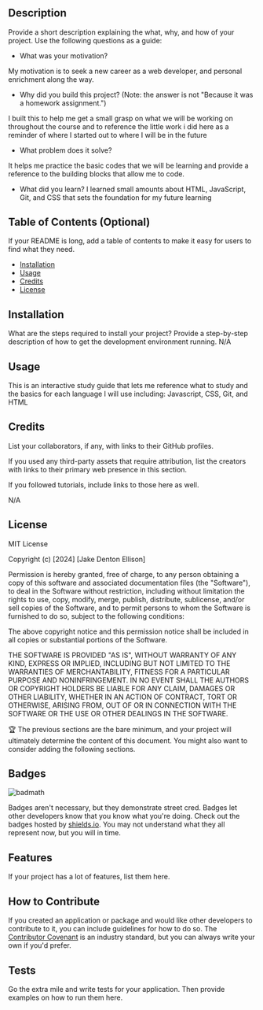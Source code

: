 # <Prework Study Guide Webpage>

## Description

Provide a short description explaining the what, why, and how of your project. Use the following questions as a guide:

- What was your motivation?

My motivation is to seek a new career as a web developer, and personal enrichment along the way.

- Why did you build this project? (Note: the answer is not "Because it was a 
homework assignment.")

I built this to help me get a small grasp on what we will be working on throughout the course and to reference the little work i did here as a reminder of where I started out to where I will be in the future

- What problem does it solve?

It helps me practice the basic codes that we will be learning and provide a reference to the building blocks that allow me to code. 
- What did you learn?
I learned small amounts about HTML, JavaScript, Git, and CSS that sets the foundation for my future learning
## Table of Contents (Optional)

If your README is long, add a table of contents to make it easy for users to find what they need.

- [Installation](#installation)
- [Usage](#usage)
- [Credits](#credits)
- [License](#license)

## Installation

What are the steps required to install your project? Provide a step-by-step description of how to get the development environment running.
N/A
## Usage

This is an interactive study guide that lets me reference what to study and the basics for each language I will use including: Javascript, CSS, Git, and HTML


## Credits

List your collaborators, if any, with links to their GitHub profiles.

If you used any third-party assets that require attribution, list the creators with links to their primary web presence in this section.

If you followed tutorials, include links to those here as well.

N/A

## License

MIT License

Copyright (c) [2024] [Jake Denton Ellison]

Permission is hereby granted, free of charge, to any person obtaining a copy
of this software and associated documentation files (the "Software"), to deal
in the Software without restriction, including without limitation the rights
to use, copy, modify, merge, publish, distribute, sublicense, and/or sell
copies of the Software, and to permit persons to whom the Software is
furnished to do so, subject to the following conditions:

The above copyright notice and this permission notice shall be included in all
copies or substantial portions of the Software.

THE SOFTWARE IS PROVIDED "AS IS", WITHOUT WARRANTY OF ANY KIND, EXPRESS OR
IMPLIED, INCLUDING BUT NOT LIMITED TO THE WARRANTIES OF MERCHANTABILITY,
FITNESS FOR A PARTICULAR PURPOSE AND NONINFRINGEMENT. IN NO EVENT SHALL THE
AUTHORS OR COPYRIGHT HOLDERS BE LIABLE FOR ANY CLAIM, DAMAGES OR OTHER
LIABILITY, WHETHER IN AN ACTION OF CONTRACT, TORT OR OTHERWISE, ARISING FROM,
OUT OF OR IN CONNECTION WITH THE SOFTWARE OR THE USE OR OTHER DEALINGS IN THE
SOFTWARE.

🏆 The previous sections are the bare minimum, and your project will ultimately determine the content of this document. You might also want to consider adding the following sections.

## Badges

![badmath](https://img.shields.io/github/languages/top/nielsenjared/badmath)

Badges aren't necessary, but they demonstrate street cred. Badges let other developers know that you know what you're doing. Check out the badges hosted by [shields.io](https://shields.io/). You may not understand what they all represent now, but you will in time.

## Features

If your project has a lot of features, list them here.

## How to Contribute

If you created an application or package and would like other developers to contribute to it, you can include guidelines for how to do so. The [Contributor Covenant](https://www.contributor-covenant.org/) is an industry standard, but you can always write your own if you'd prefer.

## Tests

Go the extra mile and write tests for your application. Then provide examples on how to run them here.
